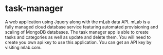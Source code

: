 # task-manager

A web application using Jquery along with the mLab data API. mLab is a fully managed cloud database service featuring automated provisioning and scaling of MongoDB databases. The task manager app is able to create tasks and categories as well as update and delete them.  You will need to create you own api key to use this application. You can get an API key by visiting mlab.com.
